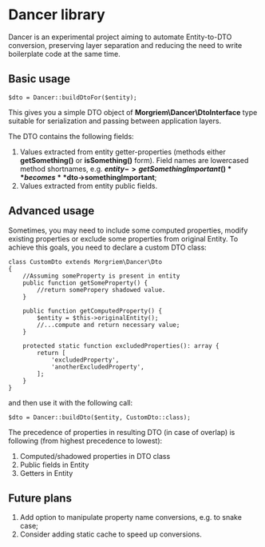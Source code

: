 # Dancer library

Dancer is an experimental project aiming to automate Entity-to-DTO conversion, 
preserving layer separation and reducing the need to write boilerplate code at the same time.

## Basic usage

```
$dto = Dancer::buildDtoFor($entity);
```

This gives you a simple DTO object of **Morgriem\Dancer\DtoInterface** type suitable for serialization and passing between application layers.

The DTO contains the following fields:
1. Values extracted from entity getter-properties (methods either **getSomething()** or **isSomething()** form).
Field names are lowercased method shortnames, e.g. **$entity->getSomethingImportant()** becomes **$dto->somethingImportant**;
2. Values extracted from entity public fields.

## Advanced usage

Sometimes, you may need to include some computed properties, modify existing properties or exclude some properties from original Entity.
To achieve this goals, you need to declare a custom DTO class:

```
class CustomDto extends Morgriem\Dancer\Dto
{
    //Assuming someProperty is present in entity
    public function getSomeProperty() {
        //return somePropery shadowed value.
    }

    public function getComputedProperty() {
        $entity = $this->originalEntity();
        //...compute and return necessary value;
    }
    
    protected static function excludedProperties(): array {
        return [
            'excludedProperty',
            'anotherExcludedProperty',
        ];
    }
}
```

and then use it with the following call:
```
$dto = Dancer::buildDto($entity, CustomDto::class);
```


The precedence of properties in resulting DTO (in case of overlap) is following (from highest precedence to lowest):
1. Computed/shadowed properties in DTO class
2. Public fields in Entity
3. Getters in Entity

## Future plans

1. Add option to manipulate property name conversions, e.g. to snake case;
2. Consider adding static cache to speed up conversions.